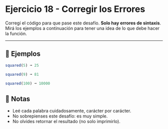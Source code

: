 # Ejercicio 18 - Corregir los Errores

Corregí el código para que pase este desafío. **Solo hay errores de sintaxis**.  
Mirá los ejemplos a continuación para tener una idea de lo que debe hacer la función.

---

## 🧪 Ejemplos

```javascript
squared(5) ➞ 25

squared(9) ➞ 81

squared(100) ➞ 10000
```

## 📝 Notas

- Leé cada palabra cuidadosamente, carácter por carácter.
- No sobrepienses este desafío: es muy simple.
- No olvides retornar el resultado (no solo imprimirlo).
